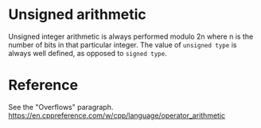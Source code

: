 # Unsigned arithmetic
Unsigned integer arithmetic is always performed modulo 2n where n is the number of bits in that particular integer. The value of `unsigned type` is always well defined, as opposed to `signed type`. 

# Reference
See the "Overflows" paragraph.  
https://en.cppreference.com/w/cpp/language/operator_arithmetic
